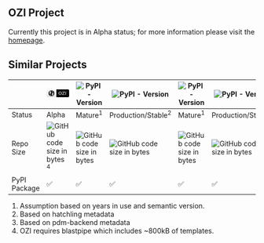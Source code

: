 ## OZI Project

Currently this project is in Alpha status; for more information please visit the [homepage](https://oziproject.dev/).

## Similar Projects

|      | ![OZI Badge](https://raw.githubusercontent.com/OZI-Project/brand/main/images/ozi-badge.svg) | ![PyPI - Version](https://img.shields.io/pypi/v/flit?style=plastic&logo=pypi&label=Flit&link=https%3A%2F%2Fflit.pypa.io%2Fen%2Fstable%2F&link=https%3A%2F%2Fpypi.org%2Fproject%2Fflit%2F) | ![PyPI - Version](https://img.shields.io/pypi/v/hatch?style=plastic&logo=pypi&label=Hatch&link=https%3A%2F%2Fhatch.pypa.io%2Flatest%2F&link=https%3A%2F%2Fpypi.org%2Fproject%2Fhatch%2F) | ![PyPI - Version](https://img.shields.io/pypi/v/poetry?style=plastic&logo=poetry&label=Poetry&link=https%3A%2F%2Fpython-poetry.org%2F&link=https%3A%2F%2Fpypi.org%2Fproject%2Fpoetry%2F) | ![PyPI - Version](https://img.shields.io/pypi/v/pdm?style=plastic&logo=pdm&label=PDM&link=https%3A%2F%2Fpdm-project.org%2Flatest%2F&link=https%3A%2F%2Fpypi.org%2Fproject%2Fpdm%2F) | [![Rye](https://img.shields.io/endpoint?url=https://raw.githubusercontent.com/mitsuhiko/rye/main/artwork/badge.json)](https://rye-up.com) | [![PyScaffold](https://img.shields.io/badge/-PyScaffold?style=social&logo=pyscaffold&logoColor=005CA0&label=PyScaffold)](https://pyscaffold.org/) |
|--------------|-----------------------------------------------------------------------------------------------------------|-------------------------------------------------------------------------------------------------------------------------------------------------------------------------------------------|------------------------------------------------------------------------------------------------------------------------------------------------------------------------------------------|------------------------------------------------------------------------------------------------------------------------------------------------------------------------------------------|-------------------------------------------------------------------------------------------------------------------------------------------------------------------------------------|-------------------------------------------------------------------------------------------------------------------------------------------|---------------------------------------------------------------------------------------------------------------------------------------------------|
| Status       | Alpha                                                                                                     | Mature<sup>1</sup>                                                                                                                                                                                    |                                                                                          Production/Stable<sup>2</sup>                                                                                          | Mature<sup>1</sup>                                                                                                                                                                                   | Production/Stable<sup>3</sup>                                                                                                                                                                              | Alpha<sup>1</sup>                                                                                                                                     | Production/Stable                                                                                                                                 |
| Repo Size    | ![GitHub code size in bytes](https://img.shields.io/github/languages/code-size/OZI-Project/OZI?label=%20)<sup>4</sup> | ![GitHub code size in bytes](https://img.shields.io/github/languages/code-size/pypa/flit?label=%20)                                                                                       | ![GitHub code size in bytes](https://img.shields.io/github/languages/code-size/pypa/hatch?label=%20)                                                                                     | ![GitHub code size in bytes](https://img.shields.io/github/languages/code-size/python-poetry/poetry?label=%20)                                                                           | ![GitHub code size in bytes](https://img.shields.io/github/languages/code-size/pdm-project/pdm?label=%20)                                                                           | ![GitHub code size in bytes](https://img.shields.io/github/languages/code-size/astral-sh/rye?label=%20)                                   | ![GitHub code size in bytes](https://img.shields.io/github/languages/code-size/pyscaffold/pyscaffold?label=%20)                                   |
| PyPI Package | ✅                                                                                                         |✅                                                                                                                                                                                         |✅                                                                                                                                                                                        | ✅                                                                                                                                                                                       | ✅                                                                                                                                                                                  | ❌                                                                                                                                         | ✅                                                                                                                                                  

1. Assumption based on years in use and semantic version.
2. Based on hatchling metadata
3. Based on pdm-backend metadata
4. OZI requires blastpipe which includes ~800kB of templates.

